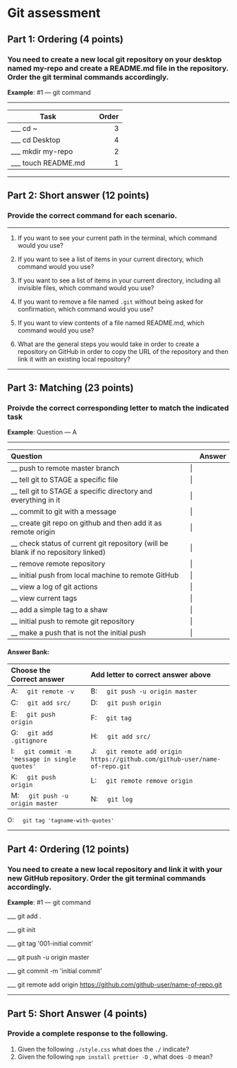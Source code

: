# Git assessment 

## Part 1: Ordering (4 points)
### You need to create a new local git repository on your desktop named my-repo and create a README.md file in the repository. Order the git terminal commands accordingly.
**Example**: #1 — git command
___

Task                |       | Order
|------------------ |:-----:|---:  
___ cd ~            |       | 3     
___ cd Desktop      |       | 4
___ mkdir my-repo   |       | 2
___ touch README.md |       | 1

___
## Part 2: Short answer (12 points)
### Provide the correct command for each scenario.
___

1) If you want to see your current path in the terminal, which command would you use? 

2) If you want to see a list of items in your current directory, which command would you use?

3) If you want to see a list of items in your current directory, including all invisible files, which command would you use?

4) If you want to remove a file named ```.git``` without being asked for confirmation, which command would you use?

5) If you want to view contents of a file named README.md, which command would you use?

6) What are the general steps you would take in order to create a repository on GitHub in order to copy the URL of the repository and then link it with an existing local repository?

___
## Part 3: Matching (23 points)
### Proivde the correct corresponding letter to match the indicated task
**Example**: Question — A
___

Question         |             | Answer
|:---------------|:------------|:----
__ push to remote master branch| \| | |
__ tell git to STAGE a specific file | \| | 
__ tell git to STAGE a specific directory and everything in it | \| | 
__ commit to git with a message | \| |
__ create git repo on github and then add it as remote origin | \| |
__ check status of current git repository (will be blank if no repository linked)| \| |
__ remove remote repository | \| |
__ initial push from local machine to remote GitHub | \| |
__ view a log of git actions | \| |
__ view current tags | \| |
__ add a simple tag to a shaw | \| |
__ initial push to remote git repository | \| |
__ make a push that is not the initial push | \| |

#### Answer Bank: 

|Choose the Correct answer          |        |Add letter to correct answer above|
|:---                               |:---    |:---                               |
A: &nbsp; &nbsp; ```git remote -v```|        | B: &nbsp; &nbsp; ```git push -u origin master``` |
C: &nbsp; &nbsp; ```git add src/```|         | D: &nbsp; &nbsp; ```git push origin``` | 
  E: &nbsp; &nbsp; ```git push origin```|    | F: &nbsp; &nbsp; ```git tag``` ||
  G: &nbsp; &nbsp; ```git add .gitignore```| |H: &nbsp; &nbsp; ```git add src/```||
  I: &nbsp; &nbsp; ```git commit -m 'message in single quotes'```|  |J: &nbsp; &nbsp; ```git remote add origin https://github.com/github-user/name-of-repo.git```||
  K: &nbsp; &nbsp; ```git push origin```|   |L: &nbsp; &nbsp; ```git remote remove origin```||
  M: &nbsp; &nbsp; ```git push -u origin master```| |N: &nbsp; &nbsp; ```git log```||
  O: &nbsp; &nbsp; ```git tag 'tagname-with-quotes'```



___
## Part 4: Ordering (12 points)
### You need to create a new local repository and link it with your new GitHub repository. Order the git terminal commands accordingly.
**Example**: #1 — git command

___ git add .

___ git init

___ git tag '001-initial commit'

___ git push -u origin master

___ git commit -m 'initial commit'

___ git remote add origin https://github.com/github-user/name-of-repo.git

___
## Part 5: Short Answer (4 points)
### Provide a complete response to the following.

1) Given the following ```./style.css``` what does the ```./``` indicate? 
2) Given the following ```npm install prettier -D``` , what does ```-D``` mean?